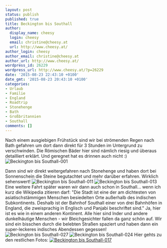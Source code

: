 ```yaml
---
layout: post
status: publish
published: true
title: Beckington bis Southall
author:
  display_name: cheesy
  login: cheesy
  email: christine@cheesy.at
  url: http://www.cheesy.at/
author_login: cheesy
author_email: christine@cheesy.at
author_url: http://www.cheesy.at/
wordpress_id: 26229
wordpress_url: http://www.cheesy.at/?p=26229
date: '2015-08-23 22:43:10 +0100'
date_gmt: '2015-08-23 20:43:10 +0100'
categories:
- Urlaub
- Familie
- England
- Roadtrip
- Stonehenge
- Bath
- Großbritannien
- Southall
comments: []
---
```

Nach einem ausgiebigen Frühstück sind wir bei strömenden Regen nach Bath gefahren um dort dann direkt für 3 Stunden im Untergrund zu verschwinden. Die Römischen Bäder hier sind nämlich riesig und überaus detailliert erklärt. Und geregnet hat es drinnen auch nicht :)
![Beckington bis Southall-001](http://www.cheesy.at/wp-content/uploads/Beckington-bis-Southall-001.jpg)
<!--more-->
Dann sind wir direkt weitergefahren nach Stonehenge und haben dort bei Sonnenschein die Steine begutachtet und mehr darüber erfahren. Wirklich sehenswert!
![Beckington bis Southall-011](http://www.cheesy.at/wp-content/uploads/Beckington-bis-Southall-011.jpg)
 ![Beckington bis Southall-013](http://www.cheesy.at/wp-content/uploads/Beckington-bis-Southall-013.jpg)
Eine weitere Fahrt später waren wir dann auch schon in Southall... wenn ich kurz die Wikipedia zitieren darf: "Die Stadt ist eine der am dichtesten von asiatischstämmigen Menschen besiedelten Orte außerhalb des indischen Subkontinents. Deshalb ist der Bahnhof Southall einer von drei Bahnhöfen in England, die zweisprachig in Englisch und Panjabi beschriftet sind."
Ja, hier ist es wie in einem anderen Kontinent. Alle hier sind Inder und andere dunkelhäutige Menschen - wir Bleichgesichter fallen da ganz schön auf. Wir sind ein bisschen durch die belebten Straßen spaziert und haben dann ein super-leckeres indisches Abendessen gegessen!
![Beckington bis Southall-027](http://www.cheesy.at/wp-content/uploads/Beckington-bis-Southall-027.jpg)
 ![Beckington bis Southall-024](http://www.cheesy.at/wp-content/uploads/Beckington-bis-Southall-024.jpg)
Hier gehts zu den restlichen Fotos:
[![Beckington bis Southall-017](http://www.cheesy.at/wp-content/uploads/Beckington-bis-Southall-017.jpg)](http://www.cheesy.at/fotos/urlaub/roadtrip-von-nordirland-nach-wien/beckington-bis-southall/)

